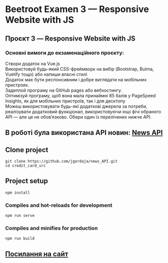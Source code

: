 # Beetroot Examen 3 — Responsive Website with JS

## Проєкт 3 — Responsive Website with JS

### Основні вимоги до екзаменаційного проєкту:

Створи додаток на Vue.js  
Використовуй будь-який  CSS-фреймворк на вибір (Bootstrap, Bulma, Vuetify тощо) або напиши власні стилі  
Додаток має бути респонсивним і добре виглядати на мобільних пристроях.  
Задеплой програму на GitHub pages або вебхостингу.  
Оптимізуй програму, щоб вона мала принаймні 85 балів у PageSpeed Insights, як для мобільних пристроїв, так і для десктопу  
Можеш використовувати будь-які додаткові джерела за потреби, реалізувати додатковий функціонал, використовуючи інші фічі обраного API — але це не обов’язково. Обери один із перелічених нижче API.  

## В роботі була використана API новин: [News API](https://newsapi.org/)

## Clone project
```
git clone https://github.com/jgordaja/news_API.git
cd credit_card_src
```

## Project setup
```
npm install
```

### Compiles and hot-reloads for development
```
npm run serve
```

### Compiles and minifies for production
```
npm run build
```

## [Посилання на сайт](https://news_api.vercel.app/)
